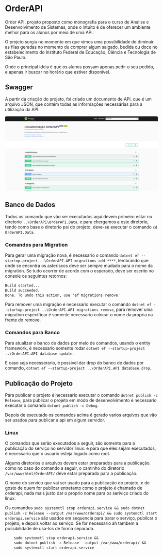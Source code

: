 # OrderAPI

Order API, projeto proposto como monografia para o curso de Analise e Desenvolvimento de Sistemas, onde o intuito é de oferecer um ambiente melhor para os alunos por meio de uma API.

O projeto surgiu no momento em que vimos uma possibilidade de diminuir as filas geradas no momento de comprar algum salgado, bedida ou doce no estabelecimento do Instituto Federal de Educação, Ciência e Tecnologia de São Paulo. 

Onde o principal ideia é que os alunos possam apenas pedir o seu pedido, e apenas ir buscar no horário que estiver disponível.


## Swagger

A partir da criação do projeto, foi criado um documento de API, que é um arquivo JSON, que contém todas as informações necessárias para a utilização da API.

<p align="center">
  <img src="Docs/Swagger.png" style="border-radius: 5px;">
</p>

## Banco de Dados

Todos os comando que vão ser executados aqui devem primeiro estar no diretorio `..\OrderAPI\OrderAPI.Data`, e para chergamos a este diretorio, tendo como base o diretorio pai do projeto, deve-se executar o comando `cd OrderAPI.Data`.

### Comandos para Migration

Para gerar uma migração nova, é necessario o comando `dotnet ef --startup-project ..\OrderAPI.API migrations add ****`, lembrando que onde se encontra os asteriscos deve ser sempre mudado para o nome da migration. Se tudo ocorrer de acordo com o esperado, deve ser escrito no console os seguintes retornos: 

```	
Build started...
Build succeeded.
Done. To undo this action, use 'ef migrations remove'
```

Para remover uma migração é necessario executar o comando `dotnet ef --startup-project ..\OrderAPI.API migrations remove`, para remover uma migration especificar é somente necessario colocar o nome da propria na frente do remove.

### Comandos para Banco

Para atualizar o banco de dados por meio de comandos, usando o entity framework, é necessario somente rodar `dotnet ef --startup-project ..\OrderAPI.API database update`.

E caso seja necesserario, é possivel dar drop do banco de dados por comando, `dotnet ef --startup-project ..\OrderAPI.API database drop`.

## Publicação do Projeto

Para publicar o projeto é necessario executar o comando `dotnet publish -c Release`, para publicar o projeto em modo de desenvolvimento é necessario executar o comando `dotnet publish -c Debug`.

Depois de executado os comandos acima é gerado varios arquivos que vão ser usados para publicar a api em algum servidor.

### Linux

O comandos que serão executados a seguir, são somente para a publicação do serviço no servidor linux. e para que eles  sejam executados, é necessario que o usuario esteja logado como root.

Algums diretorios e arquivos devem estar preparados para a publicação. como no caso do comando a seguir, o caminho do diretorio `/var/www/html/OrderAPI/` deve estar preparado para a publicação.

O nome do servico que vai ser usado para a publicação do projeto, e de gosto de quem for publicar entretanto como o projeto é chamado de orderapi, nada mais justo dar o proprio nome para os seriviço criado do linux.

Os comandos `sudo systemctl stop orderapi.service && sudo dotnet publish -c Release --output /var/www/orderapi/ && sudo systemctl start orderapi.service` são usados em sequencia para parar o serviço, publicar o projeto, e depois voltar ao serviço. Se for necessario ah tambem a possibilidade de usa-los de forma separada.

```
    sudo systemctl stop orderapi.service &&
    sudo dotnet publish -c Release --output /var/www/orderapi/ &&
    sudo systemctl start orderapi.service
```
